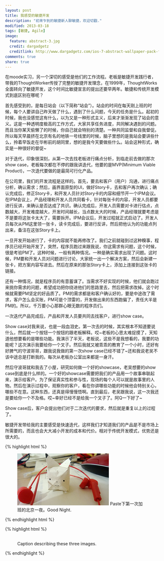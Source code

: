 ```yaml
---
layout: post
title: 我感受的敏捷开发
description: "初来乍到的敏捷新人聊敏捷，欢迎切戳."
modified: 2013-03-18
tags: [敏捷, Agile]
image:
  feature: abstract-3.jpg
  credit: dargadgetz
  creditlink: http://www.dargadgetz.com/ios-7-abstract-wallpaper-pack-for-iphone-5-and-ipod-touch-retina/
comments: true
share: true
---
```


在moode实习，另一个深切的感受是他们的工作流程。老板是敏捷开发践行者，带我的ThoughtWorker传授了完整的敏捷开发理念，在1999年，ThoughtWorks全面转向了敏捷开发，这个时间比敏捷宣言的提出还要早两年。敏捷和传统开发模式到底区别在哪呢？
    
首先感受到的，是每日站会（以下简称“站会”）。站会的时间在每天刚上班的时候，每个人要讲自己昨天做了什么，遇到了什么问题，今天的任务是什么。起初的时候，我也没感觉这有什么，以为又是一种形式主义，后来才渐渐发现了站会的意义。这是一种透明度极高的工作方式，大家共享任务进度，共同解决遇到的问题。而且当你某天偷懒了的时候，你自己就会特别的清楚。一种共同监督和自我督促。所以每天早晨挤在北京有名的地铁一号线里的时候，脑子里想的是我站会要讲些什么，拎着早饭走在华彬前的胡同里，想的是我今天要做些什么。站会这种形式，确实是一种很好的督促~

对于迭代，印象很深刻，从第一次去找老板进行痛点分析，到临走前去做的那次show case，老板每次都在不停的跟我讲迭代，他要的是MVP(Minimum Viable Product)，一次迭代要做的是最简可行化产品。

在公司里，我们的开发流程是这样的。首先，要去和客户（用户）沟通，进行痛点分析，确认需求；然后，画界面原型的UI，做好Story卡，去和客户再次确认；确认完成后，修正Story卡，和开发人员针对Story卡的内容和细节开一个IPM会议。在IPM会议上，产品经理和开发人员共同看卡，针对每张卡的内容，开发人员都要进行反讲，来确认是否达成了共识。确认完成后，开发人员需要对卡进行估点，点数越大，开发难度越大，开发时间越长，当点数太大的时候，产品经理就要考虑是不是要将这张卡太大了，需要拆开。IPM会议后，开发过程就正式启动了。开发人员每次从PM这里领一张卡，读卡完成后，要进行反讲，然后把他认为的功能点列出来，备注在这张Story卡上。

一旦开发开始进行了，卡的内容就不能再修改了。我们之前就碰到过这种糗事，程序员已经开始开发了，突然，程序员跑过来跟我说，你这需求有问题，这个时候，很是考验PM了。这种时候，一般有两种情况。一种是确实需求出现了问题。这时候，PM要和开发人员对问题进行讨论，大家统一出一个解决方案，然后会新建一张卡，把方案内容写进去。然后在原来的那张Story卡上，添加上连接到这张卡的链接。

还有一种情况，就是程序员的有意蓄谋了。当需求不好实现的时候，他们就会跑过来挑你需求的问题，希望成功把你绕进他们的思路里去，然后把需求改掉。这个时候就需要PM坚定的好品质了。PM的需求都是和客户确认好的，要是中途改了需求，客户怎么会买账，PM可是个顶雷的，开发做出来的东西跑偏了，责任大半是PM的。所以，千万要小心那群心眼无数的程序员们。

一次迭代产品完成后，产品和开发人员要共同去找客户，进行show case。

Show case对我来说，也是一段血泪史。第一次去的时候，其实根本不知道要说什么，然后就一个按钮一个按钮的跟老板解释。哎~老板的心思太难捉摸了，天知道他想要看的是哪些功能。我演示了半天，老板说，这些不是我想看的，我要的功能呢？这次演示我要给你一个叉子。然后我就又被乖乖的教育了一个小时，还好有好脾气的守波哥哥，跟我说我做的第一次show case已经不错了~还和我说老吴不该中途总是打断我的。每次从老板办公室出来都是一身汗。

然后守波哥就和我去了小屋，研究如何做一个好的showcase，老吴想要的show case到底是什么样的。一个好的showcase需要把我们的产品用一个故事串联起来，演示给客户。为了保证真实性和参与性，现场的每个人可以就是故事里的人物。然后在演示过程中，观察你的客户，看在你讲哪些功能的时候他会特别关心，哪些不在意。这种东西，还真是得慢慢悟啊。直到最后，老吴跟我说，这一次我还是要给你一个不及格。哎~幸好已经不是给我一个叉子了。阿Q一下好了~

Show case后，客户会提出他们对于二次迭代的要求，然后就是重复以上的过程了。

敏捷开发带给我的主要感受是快速迭代，这样我们才知道我们的产品是不是市场上所需要的，而且也会大大减小开发的成本和代价。相对于传统开发模式，优势还是很大的。

{% highlight html %}

<figure class="half">
    <a href="/images/my-first-work-overtime.jpg"><img src="/images/my-first-work-overtime.jpg" alt=""/></a>
    Paste下第一次加班的北京一夜。Good Night.
</figure>

{% endhighlight html %}

{% highlight html %}
<figure class="third">
	<a href="http://placehold.it/1200x600.jpg"><img src="http://placehold.it/600x300.jpg" alt=""></a>
	<a href="http://placehold.it/1200x600.jpg"><img src="http://placehold.it/600x300.jpg" alt=""></a>
	<a href="http://placehold.it/1200x600.jpg"><img src="http://placehold.it/600x300.jpg" alt=""></a>
	<figcaption>Caption describing these three images.</figcaption>
</figure>
{% endhighlight %}
